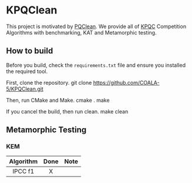 # KPQClean

This project is motivated by [PQClean](https://github.com/PQClean/PQClean).
We provide all of [KPQC](https://www.kpqc.or.kr/competition.html) Competition Algorithms with benchmarking, KAT and Metamorphic testing.

## How to build
Before you build, check the ```requirements.txt``` file and ensure you installed the required tool.

First, clone the repository.
    git clone https://github.com/COALA-5/KPQClean.git

Then, run CMake and Make.
    cmake .
    make

If you cancel the build, then run clean.
    make clean


## Metamorphic Testing
### KEM
|Algorithm|Done|Note|
|:---:|:---:|:---:|
|IPCC f1|X||
